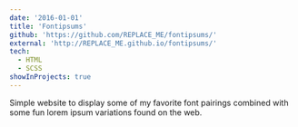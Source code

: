 ```yaml
---
date: '2016-01-01'
title: 'Fontipsums'
github: 'https://github.com/REPLACE_ME/fontipsums/'
external: 'http://REPLACE_ME.github.io/fontipsums/'
tech:
  - HTML
  - SCSS
showInProjects: true
---
```


Simple website to display some of my favorite font pairings combined with some fun lorem ipsum variations found on the web.
